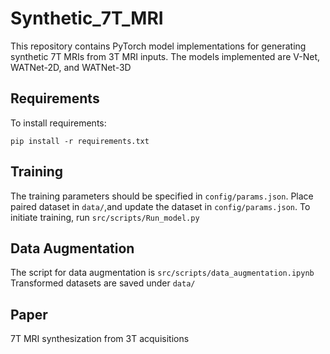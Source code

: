 # Synthetic_7T_MRI
This repository contains PyTorch model implementations for generating synthetic 7T MRIs from 3T MRI inputs. The models implemented are V-Net, WATNet-2D, and WATNet-3D

## Requirements

To install requirements:
```setup
pip install -r requirements.txt
```

## Training

The training parameters should be specified in ```config/params.json```.
Place paired dataset in ```data/```,and update the dataset in ```config/params.json```.
To initiate training, run ```src/scripts/Run_model.py```

## Data Augmentation

The script for data augmentation is ```src/scripts/data_augmentation.ipynb```
Transformed datasets are saved under ```data/```

## Paper

7T MRI synthesization from 3T acquisitions


